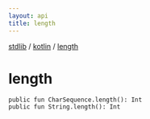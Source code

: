 ```yaml
---
layout: api
title: length
---
```

[stdlib](../index.md) / [kotlin](index.md) / [length](length.md)

# length

```
public fun CharSequence.length(): Int
public fun String.length(): Int
```
